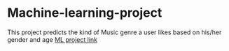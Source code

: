 # Machine-learning-project
This project predicts the kind of Music genre a user likes based on his/her gender and age
[ML project link](http://localhost:8888/notebooks/ml_project_music_file.ipynb)
